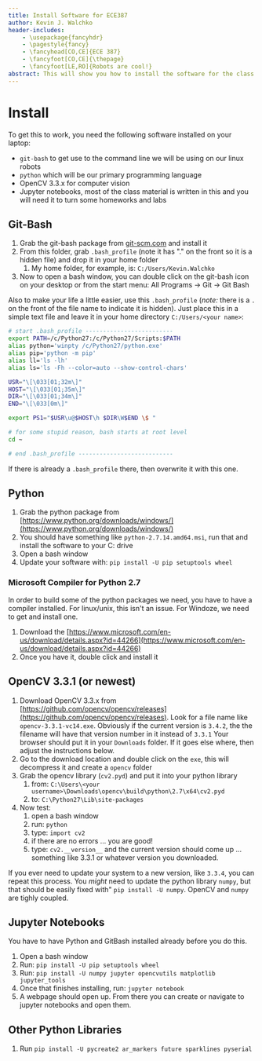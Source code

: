 ```yaml
---
title: Install Software for ECE387
author: Kevin J. Walchko
header-includes:
    - \usepackage{fancyhdr}
    - \pagestyle{fancy}
    - \fancyhead[CO,CE]{ECE 387}
    - \fancyfoot[CO,CE]{\thepage}
    - \fancyfoot[LE,RO]{Robots are cool!}
abstract: This will show you how to install the software for the class. We will install python 2.7, windoze compiler, OpenCV for python, and a bunch of python modules that will be used in the class.
---
```


# Install

To get this to work, you need the following software installed on your laptop:

- `git-bash` to get use to the command line we will be using on our linux robots
- `python` which will be our primary programming language
- OpenCV 3.3.x for computer vision
- Jupyter notebooks, most of the class material is written in this and you will need it to turn some homeworks and labs

## Git-Bash

1. Grab the git-bash package from [git-scm.com](https://git-scm.com/download/win) and install it
1. From this folder, grab `.bash_profile` (note it has "." on the front so it is a hidden file) and drop it in your home folder
    1. My home folder, for example, is: `C:/Users/Kevin.Walchko`
1. Now to open a bash window, you can double click on the git-bash icon on your desktop or from the start menu: All Programs -> Git -> Git Bash

Also to make your life a little easier, use this `.bash_profile` (*note:* there
is a `.` on the front of the file name to indicate it is hidden). Just place this
in a simple text file and leave it in your home directory `C:/Users/<your name>`:

```bash
# start .bash_profile -------------------------
export PATH=/c/Python27:/c/Python27/Scripts:$PATH
alias python='winpty /c/Python27/python.exe'
alias pip='python -m pip'
alias ll='ls -lh'
alias ls='ls -Fh --color=auto --show-control-chars'

USR="\[\033[01;32m\]"
HOST="\[\033[01;35m\]"
DIR="\[\033[01;34m\]"
END="\[\033[0m\]"

export PS1="$USR\u@$HOST\h $DIR\W$END \$ "

# for some stupid reason, bash starts at root level
cd ~

# end .bash_profile ---------------------------
```

If there is already a `.bash_profile` there, then overwrite it with this one.

## Python

1. Grab the python package from [https://www.python.org/downloads/windows/](https://www.python.org/downloads/windows/)
1. You should have something like `python-2.7.14.amd64.msi`, run that and install the software to your C: drive
1. Open a bash window
1. Update your software with: `pip install -U pip setuptools wheel`

### Microsoft Compiler for Python 2.7

In order to build some of the python packages we need, you have to have a compiler
installed. For linux/unix, this isn't an issue. For Windoze, we need to get and
install one.

1. Download the [https://www.microsoft.com/en-us/download/details.aspx?id=44266](https://www.microsoft.com/en-us/download/details.aspx?id=44266)
1. Once you have it, double click and install it

## OpenCV 3.3.1 (or newest)

1. Download OpenCV 3.3.x from [https://github.com/opencv/opencv/releases](https://github.com/opencv/opencv/releases). Look for a file name like `opencv-3.3.1-vc14.exe`. Obviously if the current version is `3.4.2`, the the filename will have that version number in it instead of `3.3.1` Your browser should put it in your `Downloads` folder. If it goes else where, then adjust the instructions below.
1. Go to the download location and double click on the `exe`, this will decompress it and create a `opencv` folder
1. Grab the opencv library (`cv2.pyd`) and put it into your python library
    1. from: `C:\Users\<your username>\Downloads\opencv\build\python\2.7\x64\cv2.pyd`
    1. to: `C:\Python27\Lib\site-packages`
1. Now test:
    1. open a bash window
    1. run: `python`
    1. type: `import cv2`
    1. if there are no errors ... you are good!
    1. type: `cv2.__version__` and the current version should come up ... something like 3.3.1 or whatever version you downloaded.

If you ever need to update your system to a new version, like `3.3.4`, you can repeat this process. You *might* need to update the python library `numpy`, but that should be easily fixed with" `pip install -U numpy`. OpenCV and `numpy` are tighly coupled.

## Jupyter Notebooks

You have to have Python and GitBash installed already before you do this.

1. Open a bash window
1. Run: `pip install -U pip setuptools wheel`
1. Run: `pip install -U numpy jupyter opencvutils matplotlib jupyter_tools`
1. Once that finishes installing, run: `jupyter notebook`
1. A webpage should open up. From there you can create or
   navigate to jupyter notebooks and open them.

## Other Python Libraries

1. Run `pip install -U pycreate2 ar_markers future sparklines pyserial`

